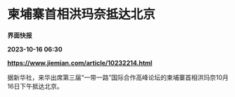# 柬埔寨首相洪玛奈抵达北京
**界面快报**

**2023-10-16 06:30**

**https://www.jiemian.com/article/10232214.html**

据新华社，来华出席第三届“一带一路”国际合作高峰论坛的柬埔寨首相洪玛奈10月16日下午抵达北京。
